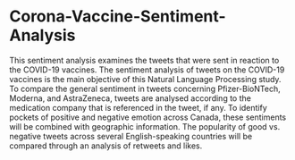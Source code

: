 # Corona-Vaccine-Sentiment-Analysis
This sentiment analysis examines the tweets that were sent in reaction to the COVID-19 vaccines.
The sentiment analysis of tweets on the COVID-19 vaccines is the main objective of this Natural Language Processing study.
To compare the general sentiment in tweets concerning Pfizer-BioNTech, Moderna, and AstraZeneca, tweets are analysed according to the medication company that is referenced in the tweet, if any.
To identify pockets of positive and negative emotion across Canada, these sentiments will be combined with geographic information. The popularity of good vs. negative tweets across several English-speaking countries will be compared through an analysis of retweets and likes.
